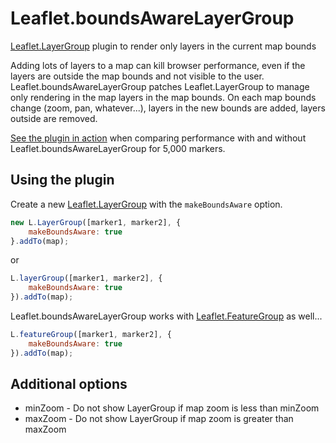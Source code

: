 Leaflet.boundsAwareLayerGroup
===

[Leaflet.LayerGroup][] plugin to render only layers in the current map bounds

Adding lots of layers to a map can kill browser performance, even if the layers are outside the map bounds and not visible to the user. Leaflet.boundsAwareLayerGroup patches Leaflet.LayerGroup to manage only rendering in the map layers in the map bounds. On each map bounds change (zoom, pan, whatever...), layers in the new bounds are added, layers outside are removed.

[See the plugin in action][] when comparing performance with and without Leaflet.boundsAwareLayerGroup for 5,000 markers.

## Using the plugin

Create a new [Leaflet.LayerGroup][] with the `makeBoundsAware` option.

```javascript
new L.LayerGroup([marker1, marker2], {
	makeBoundsAware: true
}.addTo(map);
```

or

```javascript
L.layerGroup([marker1, marker2], {
	makeBoundsAware: true
}).addTo(map);
```

Leaflet.boundsAwareLayerGroup works with [Leaflet.FeatureGroup][] as well...

```javascript
L.featureGroup([marker1, marker2], {
	makeBoundsAware: true
}).addTo(map);
```

## Additional options

- minZoom - Do not show LayerGroup if map zoom is less than minZoom
- maxZoom - Do not show LayerGroup if map zoom is greater than maxZoom

[leaflet.layergroup]: http://leafletjs.com/reference.html#layergroup
[leaflet.featuregroup]: http://leafletjs.com/reference.html#featuregroup

[see the plugin in action]: http://brandoncopeland.github.io/Leaflet.boundsAwareLayerGroup/example/